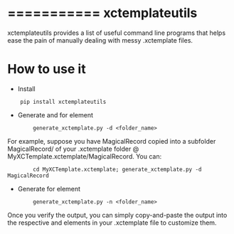 ===========
xctemplateutils
===========

xctemplateutils provides a list of useful command line programs that
helps ease the pain of manually dealing with messy .xctemplate files.

How to use it
=========

* Install
```
    pip install xctemplateutils
```

* Generate <key> and <dict> for <Definitions> element
```
        generate_xctemplate.py -d <folder_name>
```
  For example, suppose you have MagicalRecord copied into
  a subfolder MagicalRecord/ of your .xctemplate folder @
  MyXCTemplate.xctemplate/MagicalRecord. You can:
```
        cd MyXCTemplate.xctemplate; generate_xctemplate.py -d MagicalRecord
```

* Generate <string> for <Nodes> element
```
        generate_xctemplate.py -n <folder_name>
```

Once you verify the output, you can simply copy-and-paste the output
into the respective <Definitions> and <Nodes> elements in your
.xctemplate file to customize them.
